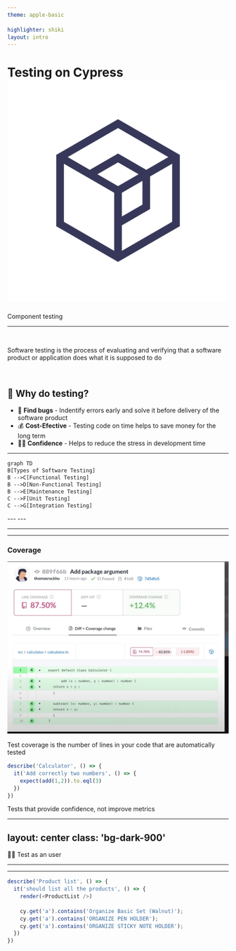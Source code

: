 ```yaml
---
theme: apple-basic

highlighter: shiki
layout: intro
---
```


<h1 class="flex items-center">Testing on Cypress <img class="w-1em h-1em ml-5" src="/Isotipo_Octahedroid.png"></h1>

Component testing

---

<Title>

# 📖 What is testing?
</Title>

<br>

Software testing is the process of evaluating and verifying that a software product or application does what it is supposed to do

<br>
<v-click>

## 🤔 Why do testing?

- 🐞 **Find bugs** - Indentify errors early and solve it before delivery of the software product
- 💰 **Cost-Efective** - Testing code on time helps to save money for the long term
- 🧑‍💻 **Confidence** - Helps to reduce the stress in development time

</v-click>

---

<Title>

# Tests types
</Title>
<div class="flex justify-center pt-12">


```mermaid {scale: 1}
graph TD
B[Types of Software Testing]
B -->C[Functional Testing]
B -->D[Non-Functional Testing]
B -->E[Maintenance Testing]
C -->F[Unit Testing]
C -->G[Integration Testing]
```

</div>
---
---

<Title>

# Example
</Title>

<Calculator />

---
---

<Title>

# Metrics
</Title>

### Coverage

<div class="pt-5" grid="~ cols-2 gap-4">
<div>
  <img src="/test-coverage.png" />
</div>
<div>

Test coverage is the number of lines in your code that are automatically tested

```ts {all|1|2-4|}
describe('Calculator', () => {
  it('Add correctly two numbers', () => {
    expect(add(1,2)).to.eql(3)
  })
})
```

</div>

</div>

<Modal v-click="4" class="text-center mt-5">
  <Headers>
    Tests that provide confidence, not improve metrics
  </Headers>
 </Modal>

---
layout: center
class: 'bg-dark-900'
---

<span class="text-6xl">🙋‍♀️ <Headers>Test as an user</Headers></span>

---

<Title>

# 
</Title>
<Store />

---

<Title>

# Test as an user
</Title>


```ts {all|1,2|3-}
describe('Product list', () => {
  it('should list all the products', () => {
    render(<ProductList />)

    cy.get('a').contains('Organize Basic Set (Walnut)');
    cy.get('a').contains('ORGANIZE PEN HOLDER');
    cy.get('a').contains('ORGANIZE STICKY NOTE HOLDER');
  })
})
```